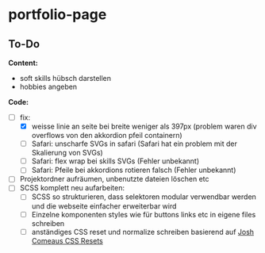 # portfolio-page

## To-Do
**Content:**
* soft skills hübsch darstellen
* hobbies angeben

**Code:**
- [ ] fix: 
  - [x] weisse linie an seite bei breite weniger als 397px (problem waren div overflows von den akkordion pfeil containern)
  - [ ] Safari: unscharfe SVGs in safari (Safari hat ein problem mit der Skalierung von SVGs)
  - [ ] Safari: flex wrap bei skills SVGs (Fehler unbekannt)
  - [ ] Safari: Pfeile bei akkordions rotieren falsch (Fehler unbekannt)
- [ ] Projektordner aufräumen, unbenutzte dateien löschen etc
- [ ] SCSS komplett neu aufarbeiten:
  - [ ] SCSS so strukturieren, dass selektoren modular verwendbar werden und die webseite einfacher erweiterbar wird
  - [ ] Einzelne komponenten styles wie für buttons links etc in eigene files schreiben 
  - [ ] anständiges CSS reset und normalize schreiben basierend auf [Josh Comeaus CSS Resets](https://www.joshwcomeau.com/css/custom-css-reset/)
